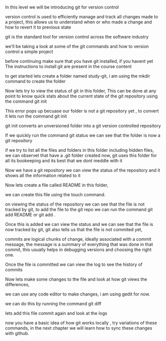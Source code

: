 In this level we will be introducing git for version control

version control is used to efficiently manage and track all changes made to a project, this allows us to understand when or who made a change and how to revert it to previous state

git is the standard tool for version control across the software industry

we'll be taking a look at some of the git commands and how to version control a simple project

before continuing make sure that you have git installed, if you havent yet The instructions to install git are present in the course content

to get started lets create a folder named study-git, i am using the mkdir command to create the folder

Now lets try to view the status of git in this folder, This can be done at any point to know quick stats about the current state of the git repository using the command git init

This error pops up becuase our folder is not a git repository yet , to convert it lets run the command git init

git init converts an unversioned folder into a git version controlled repository

If we quickly run the command git status we can see that the folder is now a git repository

if we try to list all the files and folders in this folder including hidden files, we can observet that have a .git folder created now, git uses this folder for all its bookeeping and its best that we dont meddle with it

Now we have a git repository we can view the status of the repository and it shows all the information related to it

Now lets create a file called README in this folder,

we can create this file using the touch command.

on viewing the status of the repository we can see that the file is not tracked by git, to add the file to the git repo we can run the command git add README or git add .

Once this is added we can view the status and we can see that the file is now tracked by git, git also tells us that the file is not commited yet,

commits are logical chunks of change, ideally associated with a commit message, the message is a summary of everything that was done in that commit, this usually helps in debugging versions and choosing the right one.

Once the file is committed we can view the log to see the history of commits

Now lets make some changes to the file and look at how git views the differences,

we can use any code editor to make changes, i am using gedit for now.

we can do this by running the command git diff

lets add this file commit again and look at the logs

now you have a basic idea of how git works locally , try variations of these commands, in the next chapter we will learn how to sync these changes with github.
